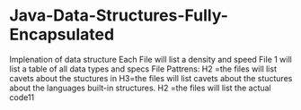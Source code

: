 # Java-Data-Structures-Fully-Encapsulated
Implenation of data structure 
Each File will list a density and speed
File 1 will list a table of all data types and specs
File Pattrens:
H2 =the files will list cavets about the stuctures in 
H3=the files will list cavets about the stuctures about the languages built-in structures.
H2 =the files will list the actual code11



